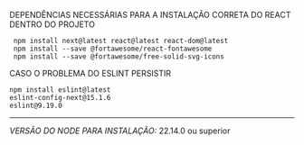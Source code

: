 DEPENDÊNCIAS NECESSÁRIAS PARA A INSTALAÇÃO CORRETA DO REACT DENTRO DO PROJETO 

     npm install next@latest react@latest react-dom@latest
     npm install --save @fortawesome/react-fontawesome
     npm install --save @fortawesome/free-solid-svg-icons


CASO O PROBLEMA DO ESLINT PERSISTIR

    npm install eslint@latest
    eslint-config-next@15.1.6
    eslint@9.19.0

---------------------------------------------------------------------------------------
*VERSÃO DO NODE PARA INSTALAÇÃO:*
    22.14.0 ou superior



